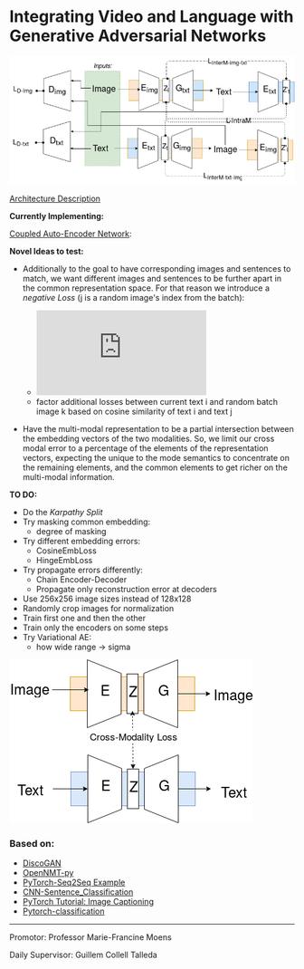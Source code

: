 # Integrating Video and Language with Generative Adversarial Networks

![](abstract/media/mmmGanwide.png)

[Architecture Description](https://github.com/vglsd/thesis/blob/master/abstract/m3GAN-entavelis.pdf)


__Currently Implementing:__

[Coupled Auto-Encoder Network](https://github.com/vglsd/thesis/blob/master/abstract/m3GAN-entavelis.pdf):

__Novel Ideas to test:__
- Additionally to the goal to have corresponding images and sentences to match, we want different images and sentences to be further apart in the common representation space. For that reason we introduce a _negative Loss_ (j is a random image's index from the batch):

    - ![equation](http://latex.codecogs.com/gif.latex?Loss_%7Bcm%7D%28i%29%29%20%3D%20max%28-0.001%2C%20mse%28E_%7Btxt%7D%28i%29%2CE_%7Bimg%7D%28i%29%29%20-%20%5Cfrac%7B%5Csum_%7Bi%3D1%7D%5Ek%7Bmse%28E_%7Btxt%7D%28i%29%2CE_%7Bimg%7D%28j_k%29%29%7D%7D%7Bk%7D%29)
    - factor additional losses between current text i and random batch image k based on cosine similarity of text i 
    and text j
    
- Have the multi-modal representation to be a partial intersection between the embedding vectors of the two modalities. So, we limit our cross modal error to a percentage of the elements of the representation vectors, expecting the unique to the mode semantics to concentrate on the remaining elements, and the common elements to get richer on the multi-modal information.

__TO DO:__
- Do the _Karpathy Split_
- Try masking common embedding: 
    - degree of masking
- Try different embedding errors: 
    - CosineEmbLoss
    - HingeEmbLoss
- Try propagate errors differently:
    - Chain Encoder-Decoder
    - Propagate only reconstruction error at decoders
- Use 256x256 image sizes instead of 128x128
- Randomly crop images for normalization
- Train first one and then the other
- Train only the encoders on some steps
- Try Variational AE:
    - how wide range -> sigma
    

![](abstract/media/pretraining.png)


### Based on:

- [DiscoGAN](https://github.com/SKTBrain/DiscoGAN)
- [OpenNMT-py](https://github.com/OpenNMT/OpenNMT-py)
- [PyTorch-Seq2Seq Example](https://github.com/howardyclo/pytorch-seq2seq-example/)
- [CNN-Sentence_Classification](https://github.com/A-Jacobson/CNN_Sentence_Classification)
- [PyTorch Tutorial: Image Captioning](https://github.com/yunjey/pytorch-tutorial/tree/master/tutorials/03-advanced/image_captioning)
- [Pytorch-classification](https://github.com/bearpaw/pytorch-classification)

---------------

Promotor: Professor Marie-Francine Moens

Daily Supervisor: Guillem Collell Talleda
